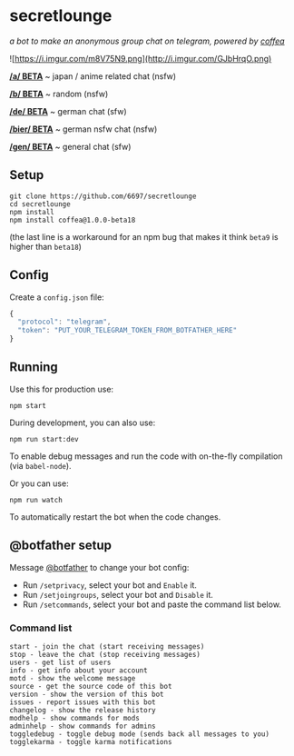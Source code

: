 # secretlounge

_a bot to make an anonymous group chat on telegram, powered by [coffea](https://github.com/caffeinery/coffea)_

![https://i.imgur.com/m8V75N9.png](http://i.imgur.com/GJbHrqO.png)

**[/a/ BETA](https://telegram.me/animeloungebot)** ~ japan / anime related chat (nsfw)

**[/b/ BETA](https://telegram.me/secretloungebot)** ~ random (nsfw)

**[/de/ BETA](https://telegram.me/germanloungebot)** ~ german chat (sfw)

**[/bier/ BETA](https://telegram.me/bierloungebot)** ~ german nsfw chat (nsfw)

**[/gen/ BETA](https://telegram.me/generalloungebot)** ~ general chat (sfw) 

## Setup

```
git clone https://github.com/6697/secretlounge
cd secretlounge
npm install
npm install coffea@1.0.0-beta18
```

(the last line is a workaround for an npm bug that makes it think `beta9` is higher than `beta18`)


## Config

Create a `config.json` file:

```js
{
  "protocol": "telegram",
  "token": "PUT_YOUR_TELEGRAM_TOKEN_FROM_BOTFATHER_HERE"
}
```


## Running

Use this for production use:

```
npm start
```

During development, you can also use:

```
npm run start:dev
```

To enable debug messages and run the code with on-the-fly compilation
(via `babel-node`).

Or you can use:

```
npm run watch
```

To automatically restart the bot when the code changes.


## @botfather setup

Message [@botfather](https://telegram.me/botfather) to change your bot config:

 * Run `/setprivacy`, select your bot and `Enable` it.
 * Run `/setjoingroups`, select your bot and `Disable` it.
 * Run `/setcommands`, select your bot and paste the command list below.

### Command list

```
start - join the chat (start receiving messages)
stop - leave the chat (stop receiving messages)
users - get list of users
info - get info about your account
motd - show the welcome message
source - get the source code of this bot
version - show the version of this bot
issues - report issues with this bot
changelog - show the release history
modhelp - show commands for mods
adminhelp - show commands for admins
toggledebug - toggle debug mode (sends back all messages to you)
togglekarma - toggle karma notifications
```

